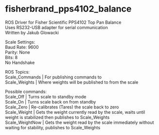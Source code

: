 # fisherbrand_pps4102_balance
ROS Driver for Fisher Scientific PPS4102 Top Pan Balance\
Uses RS232-USB adapter for serial communication\
Written by Jakub Glowacki

Scale Settings:\
Baud Rate: 9600\
Parity: None\
Bits: 8\
No Handshake

ROS Topics:\
Scale_Commands | For publishing commands to\
Scale_Weights | Where weights will be published to from the scale

Possible commands:\
Scale_Off | Turns scale to standby mode\
Scale_On | Turns scale back on from standby\
Scale_Zero | Re-calibrates (Tares) the scale back to zero\
Scale_Weight | Gets the weight currently read by the scale, waits until weight is stabilized then publishes to Scale_Weights\
Scale_WeightNow | Gets the weight read by the scale immediately without waiting for stability, publishes to Scale_Weights
